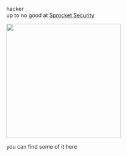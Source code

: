 hacker<br>
up to no good at [Sprocket Security](https://www.sprocketsecurity.com/)

<div id="header" align="left">
  <img src="https://media.giphy.com/media/OVtqvymKkkcTu/giphy.gif" width="300"/>
</div>

you can find some of it here
